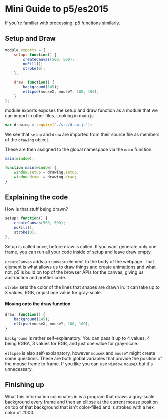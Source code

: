 # Mini Guide to p5/es2015

If you're familiar with processing, p5 functions similarly.

## Setup and Draw

```javascript
module.exports = {
    setup: function() {
        createCanvas(500, 500);
        noFill();
        stroke(0);
    },

    draw: function() {
        background(145);
        ellipse(mouseX, mouseY, 100, 100);
    }
};
```
module.exports exposes the setup and draw function as a module that we can import in other files. Looking in main.js

```javascript
var drawing = require('./src/draw.js');
```
We see that `setup` and `draw` are imported from their source file as members of the `drawing` object.

These are then assigned to the global namespace via the `main` function.

```javascript
main(window);

function main(window) {
    window.setup = drawing.setup;
    window.draw  = drawing.draw;
}
```

## Explaining the code

How is that stuff being drawn?

```javascript
setup: function() {
    createCanvas(500, 500);
    noFill();
    stroke(0);
},
```
Setup is called once, before draw is called. If you want generate only one frame, you can run all your code inside of setup and leave draw empty.

`createCanvas` adds a `<canvas>` element to the body of the webpage. That element is what allows us to draw things and create animations and what not. p5 is build on top of the browser APIs for the canvas, giving us abstraction and prettier code.

`stroke` sets the color of the lines that shapes are drawn in. It can take up to 3 values, RGB, or just one value for gray-scale.

#### Moving onto the draw function

```javascript
draw: function() {
    background(145);
    ellipse(mouseX, mouseY, 100, 100);
}
```

`background` is rather self-explanatory. You can pass it up to 4 values, 4 being RGBA, 3 values for RGB, and just one value for gray-scale.

`ellipse` is also self-explanatory, however `mouseX` and `mouseY` might create some questions. These are both global variables that provide the position of the mouse frame to frame. If you like you can use `window.mouseX` but it's unnecessary.

## Finishing up
What this information culminates in is a program that draws a gray-scale background every frame and then an ellipse at the current mouse position on top of that background that isn't color-filled and is stroked with a hex color of #000.
